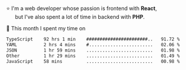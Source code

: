 ⭐ I'm a web developer whose passion is frontend with <b>React</b>,<br/>
&nbsp; &nbsp; &nbsp; but I've also spent a lot of time in backend with <b>PHP</b>.

📅 This month I spent my time on

<!--START_SECTION:waka-->

```txt
TypeScript    92 hrs 1 min    #######################..   91.72 %
YAML          2 hrs 4 mins    #........................   02.06 %
JSON          1 hr 59 mins    .........................   01.98 %
Other         1 hr 29 mins    .........................   01.49 %
JavaScript    58 mins         .........................   00.98 %
```

<!--END_SECTION:waka-->
